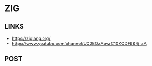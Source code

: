 ZIG
====


LINKS
-----

* https://ziglang.org/
* https://www.youtube.com/channel/UC2EQzAewrC10KCDFSS4j-zA

POST
----

